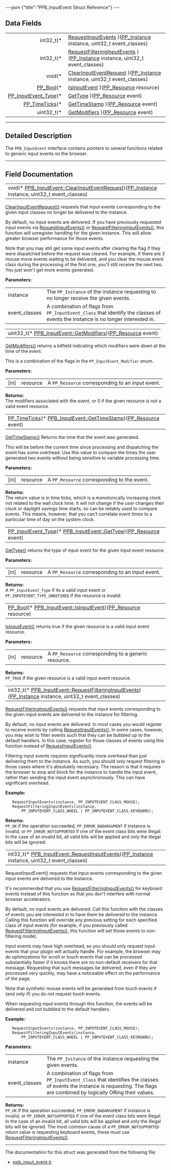 ---json {"title":"PPB\_InputEvent Struct Reference"} ---

Data Fields
-----------

<table><tbody><tr class="odd"><td style="text-align: right;">int32_t(* </td><td><a href="/docs/native-client/pepper_dev/c/struct_p_p_b___input_event__1__0#a369d79730ad84d0b8dee9127c114086e" class="el">RequestInputEvents</a> )(<a href="/docs/native-client/pepper_dev/c/group___typedefs#ga89b662403e6a687bb914b80114c0d19d" class="el">PP_Instance</a> instance, uint32_t event_classes)</td></tr><tr class="even"><td style="text-align: right;">int32_t(* </td><td><a href="/docs/native-client/pepper_dev/c/struct_p_p_b___input_event__1__0#a42dcc8edf80141680e919258f3066069" class="el">RequestFilteringInputEvents</a> )(<a href="/docs/native-client/pepper_dev/c/group___typedefs#ga89b662403e6a687bb914b80114c0d19d" class="el">PP_Instance</a> instance, uint32_t event_classes)</td></tr><tr class="odd"><td style="text-align: right;">void(* </td><td><a href="/docs/native-client/pepper_dev/c/struct_p_p_b___input_event__1__0#aec4b0db6ac3dca03f4d3a1c034f84a5a" class="el">ClearInputEventRequest</a> )(<a href="/docs/native-client/pepper_dev/c/group___typedefs#ga89b662403e6a687bb914b80114c0d19d" class="el">PP_Instance</a> instance, uint32_t event_classes)</td></tr><tr class="even"><td style="text-align: right;"><a href="/docs/native-client/pepper_dev/c/group___enums#ga4f272d99be14aacafe08dfd4ef830918" class="el">PP_Bool</a>(* </td><td><a href="/docs/native-client/pepper_dev/c/struct_p_p_b___input_event__1__0#a292409d067d969ee6357af350f6fb544" class="el">IsInputEvent</a> )(<a href="/docs/native-client/pepper_dev/c/group___typedefs#gafdc3895ee80f4750d0d95ae1b677e9b7" class="el">PP_Resource</a> resource)</td></tr><tr class="odd"><td style="text-align: right;"><a href="/docs/native-client/pepper_dev/c/group___enums#gaca7296cfec99fcb6646b7144d1d6a0c5" class="el">PP_InputEvent_Type</a>(* </td><td><a href="/docs/native-client/pepper_dev/c/struct_p_p_b___input_event__1__0#a1d83a144ef7cb784a34caabc81786538" class="el">GetType</a> )(<a href="/docs/native-client/pepper_dev/c/group___typedefs#gafdc3895ee80f4750d0d95ae1b677e9b7" class="el">PP_Resource</a> event)</td></tr><tr class="even"><td style="text-align: right;"><a href="/docs/native-client/pepper_dev/c/group___typedefs#ga71cb1042cdeb38d7881b121f3b09ce94" class="el">PP_TimeTicks</a>(* </td><td><a href="/docs/native-client/pepper_dev/c/struct_p_p_b___input_event__1__0#a9bf9a261e8161a3a6ec4093ba6f737b2" class="el">GetTimeStamp</a> )(<a href="/docs/native-client/pepper_dev/c/group___typedefs#gafdc3895ee80f4750d0d95ae1b677e9b7" class="el">PP_Resource</a> event)</td></tr><tr class="odd"><td style="text-align: right;">uint32_t(* </td><td><a href="/docs/native-client/pepper_dev/c/struct_p_p_b___input_event__1__0#a31311048765ee5af6dd3fb62ae014372" class="el">GetModifiers</a> )(<a href="/docs/native-client/pepper_dev/c/group___typedefs#gafdc3895ee80f4750d0d95ae1b677e9b7" class="el">PP_Resource</a> event)</td></tr></tbody></table>

------------------------------------------------------------------------

<span id="details" class="anchor" style="margin: 0;"></span>

Detailed Description
--------------------

The `PPB_InputEvent` interface contains pointers to several functions related to generic input events on the browser.

------------------------------------------------------------------------

Field Documentation
-------------------

<span id="aec4b0db6ac3dca03f4d3a1c034f84a5a" class="anchor" style="margin: 0;"></span>

<table><tbody><tr class="odd"><td>void(* <a href="/docs/native-client/pepper_dev/c/struct_p_p_b___input_event__1__0#aec4b0db6ac3dca03f4d3a1c034f84a5a" class="el">PPB_InputEvent::ClearInputEventRequest</a>)(<a href="/docs/native-client/pepper_dev/c/group___typedefs#ga89b662403e6a687bb914b80114c0d19d" class="el">PP_Instance</a> instance, uint32_t event_classes)</td></tr></tbody></table>

<a href="/docs/native-client/pepper_dev/c/struct_p_p_b___input_event__1__0#aec4b0db6ac3dca03f4d3a1c034f84a5a" class="el" title="ClearInputEventRequest() requests that input events corresponding to the given input classes no longe...">ClearInputEventRequest()</a> requests that input events corresponding to the given input classes no longer be delivered to the instance.

By default, no input events are delivered. If you have previously requested input events via <a href="/docs/native-client/pepper_dev/c/struct_p_p_b___input_event__1__0#a369d79730ad84d0b8dee9127c114086e" class="el" title="RequestInputEvent() requests that input events corresponding to the given input events are delivered ...">RequestInputEvents()</a> or <a href="/docs/native-client/pepper_dev/c/struct_p_p_b___input_event__1__0#a42dcc8edf80141680e919258f3066069" class="el" title="RequestFilteringInputEvents() requests that input events corresponding to the given input events are ...">RequestFilteringInputEvents()</a>, this function will unregister handling for the given instance. This will allow greater browser performance for those events.

Note that you may still get some input events after clearing the flag if they were dispatched before the request was cleared. For example, if there are 3 mouse move events waiting to be delivered, and you clear the mouse event class during the processing of the first one, you'll still receive the next two. You just won't get more events generated.

**Parameters:**  
<table><tbody><tr class="odd"><td>instance</td><td>The <code>PP_Instance</code> of the instance requesting to no longer receive the given events.</td></tr><tr class="even"><td>event_classes</td><td>A combination of flags from <code>PP_InputEvent_Class</code> that identify the classes of events the instance is no longer interested in.</td></tr></tbody></table>

<span id="a31311048765ee5af6dd3fb62ae014372" class="anchor" style="margin: 0;"></span>

<table><tbody><tr class="odd"><td>uint32_t(* <a href="/docs/native-client/pepper_dev/c/struct_p_p_b___input_event__1__0#a31311048765ee5af6dd3fb62ae014372" class="el">PPB_InputEvent::GetModifiers</a>)(<a href="/docs/native-client/pepper_dev/c/group___typedefs#gafdc3895ee80f4750d0d95ae1b677e9b7" class="el">PP_Resource</a> event)</td></tr></tbody></table>

<a href="/docs/native-client/pepper_dev/c/struct_p_p_b___input_event__1__0#a31311048765ee5af6dd3fb62ae014372" class="el" title="GetModifiers() returns a bitfield indicating which modifiers were down at the time of the event...">GetModifiers()</a> returns a bitfield indicating which modifiers were down at the time of the event.

This is a combination of the flags in the `PP_InputEvent_Modifier` enum.

**Parameters:**  
<table><tbody><tr class="odd"><td>[in]</td><td>resource</td><td>A <code>PP_Resource</code> corresponding to an input event.</td></tr></tbody></table>

<!-- -->

**Returns:**  
The modifiers associated with the event, or 0 if the given resource is not a valid event resource.

<span id="a9bf9a261e8161a3a6ec4093ba6f737b2" class="anchor" style="margin: 0;"></span>

<table><tbody><tr class="odd"><td><a href="/docs/native-client/pepper_dev/c/group___typedefs#ga71cb1042cdeb38d7881b121f3b09ce94" class="el">PP_TimeTicks</a>(* <a href="/docs/native-client/pepper_dev/c/struct_p_p_b___input_event__1__0#a9bf9a261e8161a3a6ec4093ba6f737b2" class="el">PPB_InputEvent::GetTimeStamp</a>)(<a href="/docs/native-client/pepper_dev/c/group___typedefs#gafdc3895ee80f4750d0d95ae1b677e9b7" class="el">PP_Resource</a> event)</td></tr></tbody></table>

<a href="/docs/native-client/pepper_dev/c/struct_p_p_b___input_event__1__0#a9bf9a261e8161a3a6ec4093ba6f737b2" class="el" title="GetTimeStamp() Returns the time that the event was generated.">GetTimeStamp()</a> Returns the time that the event was generated.

This will be before the current time since processing and dispatching the event has some overhead. Use this value to compare the times the user generated two events without being sensitive to variable processing time.

**Parameters:**  
<table><tbody><tr class="odd"><td>[in]</td><td>resource</td><td>A <code>PP_Resource</code> corresponding to the event.</td></tr></tbody></table>

<!-- -->

**Returns:**  
The return value is in time ticks, which is a monotonically increasing clock not related to the wall clock time. It will not change if the user changes their clock or daylight savings time starts, so can be reliably used to compare events. This means, however, that you can't correlate event times to a particular time of day on the system clock.

<span id="a1d83a144ef7cb784a34caabc81786538" class="anchor" style="margin: 0;"></span>

<table><tbody><tr class="odd"><td><a href="/docs/native-client/pepper_dev/c/group___enums#gaca7296cfec99fcb6646b7144d1d6a0c5" class="el">PP_InputEvent_Type</a>(* <a href="/docs/native-client/pepper_dev/c/struct_p_p_b___input_event__1__0#a1d83a144ef7cb784a34caabc81786538" class="el">PPB_InputEvent::GetType</a>)(<a href="/docs/native-client/pepper_dev/c/group___typedefs#gafdc3895ee80f4750d0d95ae1b677e9b7" class="el">PP_Resource</a> event)</td></tr></tbody></table>

<a href="/docs/native-client/pepper_dev/c/struct_p_p_b___input_event__1__0#a1d83a144ef7cb784a34caabc81786538" class="el" title="GetType() returns the type of input event for the given input event resource.">GetType()</a> returns the type of input event for the given input event resource.

**Parameters:**  
<table><tbody><tr class="odd"><td>[in]</td><td>resource</td><td>A <code>PP_Resource</code> corresponding to an input event.</td></tr></tbody></table>

<!-- -->

**Returns:**  
A `PP_InputEvent_Type` if its a valid input event or `PP_INPUTEVENT_TYPE_UNDEFINED` if the resource is invalid.

<span id="a292409d067d969ee6357af350f6fb544" class="anchor" style="margin: 0;"></span>

<table><tbody><tr class="odd"><td><a href="/docs/native-client/pepper_dev/c/group___enums#ga4f272d99be14aacafe08dfd4ef830918" class="el">PP_Bool</a>(* <a href="/docs/native-client/pepper_dev/c/struct_p_p_b___input_event__1__0#a292409d067d969ee6357af350f6fb544" class="el">PPB_InputEvent::IsInputEvent</a>)(<a href="/docs/native-client/pepper_dev/c/group___typedefs#gafdc3895ee80f4750d0d95ae1b677e9b7" class="el">PP_Resource</a> resource)</td></tr></tbody></table>

<a href="/docs/native-client/pepper_dev/c/struct_p_p_b___input_event__1__0#a292409d067d969ee6357af350f6fb544" class="el" title="IsInputEvent() returns true if the given resource is a valid input event resource.">IsInputEvent()</a> returns true if the given resource is a valid input event resource.

**Parameters:**  
<table><tbody><tr class="odd"><td>[in]</td><td>resource</td><td>A <code>PP_Resource</code> corresponding to a generic resource.</td></tr></tbody></table>

<!-- -->

**Returns:**  
`PP_TRUE` if the given resource is a valid input event resource.

<span id="a42dcc8edf80141680e919258f3066069" class="anchor" style="margin: 0;"></span>

<table><tbody><tr class="odd"><td>int32_t(* <a href="/docs/native-client/pepper_dev/c/struct_p_p_b___input_event__1__0#a42dcc8edf80141680e919258f3066069" class="el">PPB_InputEvent::RequestFilteringInputEvents</a>)(<a href="/docs/native-client/pepper_dev/c/group___typedefs#ga89b662403e6a687bb914b80114c0d19d" class="el">PP_Instance</a> instance, uint32_t event_classes)</td></tr></tbody></table>

<a href="/docs/native-client/pepper_dev/c/struct_p_p_b___input_event__1__0#a42dcc8edf80141680e919258f3066069" class="el" title="RequestFilteringInputEvents() requests that input events corresponding to the given input events are ...">RequestFilteringInputEvents()</a> requests that input events corresponding to the given input events are delivered to the instance for filtering.

By default, no input events are delivered. In most cases you would register to receive events by calling <a href="/docs/native-client/pepper_dev/c/struct_p_p_b___input_event__1__0#a369d79730ad84d0b8dee9127c114086e" class="el" title="RequestInputEvent() requests that input events corresponding to the given input events are delivered ...">RequestInputEvents()</a>. In some cases, however, you may wish to filter events such that they can be bubbled up to the default handlers. In this case, register for those classes of events using this function instead of <a href="/docs/native-client/pepper_dev/c/struct_p_p_b___input_event__1__0#a369d79730ad84d0b8dee9127c114086e" class="el" title="RequestInputEvent() requests that input events corresponding to the given input events are delivered ...">RequestInputEvents()</a>.

Filtering input events requires significantly more overhead than just delivering them to the instance. As such, you should only request filtering in those cases where it's absolutely necessary. The reason is that it requires the browser to stop and block for the instance to handle the input event, rather than sending the input event asynchronously. This can have significant overhead.

**Example:**

       RequestInputEvents(instance, PP_INPUTEVENT_CLASS_MOUSE);
       RequestFilteringInputEvents(instance,
           PP_INPUTEVENT_CLASS_WHEEL | PP_INPUTEVENT_CLASS_KEYBOARD);

**Returns:**  
`PP_OK` if the operation succeeded, `PP_ERROR_BADARGUMENT` if instance is invalid, or `PP_ERROR_NOTSUPPORTED` if one of the event class bits were illegal. In the case of an invalid bit, all valid bits will be applied and only the illegal bits will be ignored.

<span id="a369d79730ad84d0b8dee9127c114086e" class="anchor" style="margin: 0;"></span>

<table><tbody><tr class="odd"><td>int32_t(* <a href="/docs/native-client/pepper_dev/c/struct_p_p_b___input_event__1__0#a369d79730ad84d0b8dee9127c114086e" class="el">PPB_InputEvent::RequestInputEvents</a>)(<a href="/docs/native-client/pepper_dev/c/group___typedefs#ga89b662403e6a687bb914b80114c0d19d" class="el">PP_Instance</a> instance, uint32_t event_classes)</td></tr></tbody></table>

RequestInputEvent() requests that input events corresponding to the given input events are delivered to the instance.

It's recommended that you use <a href="/docs/native-client/pepper_dev/c/struct_p_p_b___input_event__1__0#a42dcc8edf80141680e919258f3066069" class="el" title="RequestFilteringInputEvents() requests that input events corresponding to the given input events are ...">RequestFilteringInputEvents()</a> for keyboard events instead of this function so that you don't interfere with normal browser accelerators.

By default, no input events are delivered. Call this function with the classes of events you are interested in to have them be delivered to the instance. Calling this function will override any previous setting for each specified class of input events (for example, if you previously called <a href="/docs/native-client/pepper_dev/c/struct_p_p_b___input_event__1__0#a42dcc8edf80141680e919258f3066069" class="el" title="RequestFilteringInputEvents() requests that input events corresponding to the given input events are ...">RequestFilteringInputEvents()</a>, this function will set those events to non-filtering mode).

Input events may have high overhead, so you should only request input events that your plugin will actually handle. For example, the browser may do optimizations for scroll or touch events that can be processed substantially faster if it knows there are no non-default receivers for that message. Requesting that such messages be delivered, even if they are processed very quickly, may have a noticeable effect on the performance of the page.

Note that synthetic mouse events will be generated from touch events if (and only if) you do not request touch events.

When requesting input events through this function, the events will be delivered and *not* bubbled to the default handlers.

**Example:**

       RequestInputEvents(instance, PP_INPUTEVENT_CLASS_MOUSE);
       RequestFilteringInputEvents(instance,
           PP_INPUTEVENT_CLASS_WHEEL | PP_INPUTEVENT_CLASS_KEYBOARD);

**Parameters:**  
<table><tbody><tr class="odd"><td>instance</td><td>The <code>PP_Instance</code> of the instance requesting the given events.</td></tr><tr class="even"><td>event_classes</td><td>A combination of flags from <code>PP_InputEvent_Class</code> that identifies the classes of events the instance is requesting. The flags are combined by logically ORing their values.</td></tr></tbody></table>

<!-- -->

**Returns:**  
`PP_OK` if the operation succeeded, `PP_ERROR_BADARGUMENT` if instance is invalid, or `PP_ERROR_NOTSUPPORTED` if one of the event class bits were illegal. In the case of an invalid bit, all valid bits will be applied and only the illegal bits will be ignored. The most common cause of a `PP_ERROR_NOTSUPPORTED` return value is requesting keyboard events, these must use <a href="/docs/native-client/pepper_dev/c/struct_p_p_b___input_event__1__0#a42dcc8edf80141680e919258f3066069" class="el" title="RequestFilteringInputEvents() requests that input events corresponding to the given input events are ...">RequestFilteringInputEvents()</a>.

------------------------------------------------------------------------

The documentation for this struct was generated from the following file:

-   <a href="/docs/native-client/pepper_dev/c/ppb__input__event_8h/" class="el">ppb_input_event.h</a>
